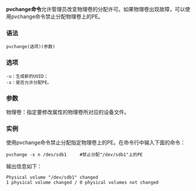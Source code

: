 **pvchange命令**允许管理员改变物理卷的分配许可。如果物理卷出现故障，可以使用pvchange命令禁止分配物理卷上的PE。

### 语法  

```
pvchange(选项)(参数)
```

### 选项  

```
-u：生成新的UUID；
-x：是否允许分配PE。
```

### 参数  

物理卷：指定要修改属性的物理卷所对应的设备文件。

### 实例  

使用pvchange命令禁止分配指定物理卷上的PE。在命令行中输入下面的命令：

```
pvchange -x n /dev/sdb1     #禁止分配"/dev/sdb1"上的PE
```

输出信息如下：

```
Physical volume "/dev/sdb1" changed  
1 physical volume changed / 0 physical volumes not changed
```